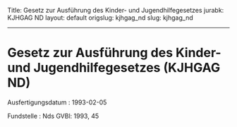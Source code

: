 Title: Gesetz zur Ausführung des Kinder- und Jugendhilfegesetzes
jurabk: KJHGAG ND
layout: default
origslug: kjhgag_nd
slug: kjhgag_nd

---

# Gesetz zur Ausführung des Kinder- und Jugendhilfegesetzes (KJHGAG ND)

Ausfertigungsdatum
:   1993-02-05

Fundstelle
:   Nds GVBl: 1993, 45


